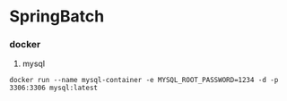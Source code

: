 # SpringBatch

### docker

1.  mysql

``` shell
docker run --name mysql-container -e MYSQL_ROOT_PASSWORD=1234 -d -p 3306:3306 mysql:latest
```
